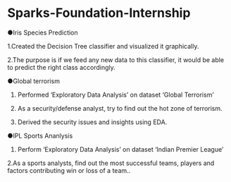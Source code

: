 # Sparks-Foundation-Internship
<!--  -->●Iris Species Prediction
1.Created the Decision Tree classifier and visualized it graphically.
<!--  -->
2.The purpose is if we feed any new data to this classifier, it would be able to 
predict the right class accordingly. 
<!--  -->●Global terrorism
1. Performed ‘Exploratory Data Analysis’ on dataset ‘Global Terrorism’
<!--  -->
2. As a security/defense analyst, try to find out the hot zone of terrorism.
<!--  -->
3. Derived the security issues and insights using EDA.
<!--  -->●IPL Sports Ananlysis
1. Perform ‘Exploratory Data Analysis’ on dataset ‘Indian Premier League’
<!--  -->
2.As a sports analysts, find out the most successful teams, players and factors 
contributing win or loss of a team..
